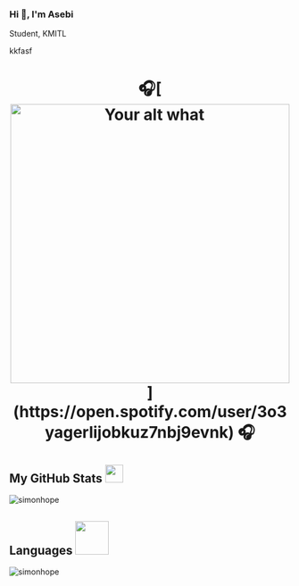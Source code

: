 ### Hi 👋, I'm Asebi
Student, KMITL

<p>kkfasf</p><h1 align="center">🎧[<img src="https://spotify-status-kappa.vercel.app/api/run-spotify-status" alt="Your alt what" width="500" />](https://open.spotify.com/user/3o3yagerlijobkuz7nbj9evnk)
 🎧</h1>

<h2 > My GitHub Stats <img src='https://media1.giphy.com/media/du3J3cXyzhj75IOgvA/giphy.gif?cid=ecf05e47x2g034i9pzwtzzsd3xgg2w9nr94t4tflbbgo3008&rid=giphy.gif' width='32px'> </h2>

<p><img align="center" src="https://github-readme-stats.vercel.app/api?username=simonhope&show_icons=true&theme=dark&locale=en" alt="simonhope" /></p>

<h2 > Languages  <img src='https://i.pinimg.com/originals/e4/26/70/e426702edf874b181aced1e2fa5c6cde.gif' width='60px'> </h2>

<p><img align="center" src="https://github-readme-stats.vercel.app/api/top-langs?username=ussnllmn&show_icons=true&theme=dark&locale=en&layout=compact" alt="simonhope" /></p>
